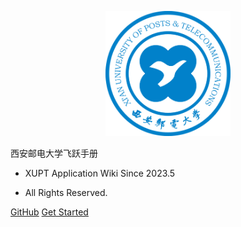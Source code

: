 <p align="center">
  <a href="https://xupt-flying.github.io/xupt-flying.github.io/">
    <img alt="docsify" src="img/school_logo.png" height="200">
  </a>
</p>


<middle>西安邮电大学飞跃手册</middle>


<!-- > XUPT Application Wiki -->

- XUPT Application Wiki Since 2023.5

- All Rights Reserved.

[GitHub](https://github.com/XUPT-Flying/xupt-flying.github.io)
[Get Started](#西安邮电大学飞跃手册)
